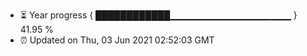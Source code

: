 - ⏳ Year progress { ████████████▁▁▁▁▁▁▁▁▁▁▁▁▁▁▁▁▁▁ } 41.95 %
- ⏰ Updated on Thu, 03 Jun 2021 02:52:03 GMT

